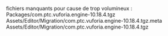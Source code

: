 fichiers manquants pour cause de trop volumineux :  
Packages/com.ptc.vuforia.engine-10.18.4.tgz  
Assets/Editor/Migration/com.ptc.vuforia.engine-10.18.4.tgz.meta  
Assets/Editor/Migration/com.ptc.vuforia.engine-10.18.4.tgz  
